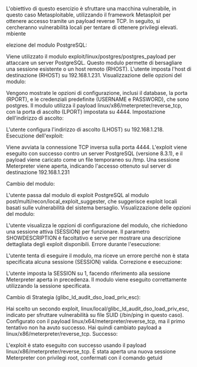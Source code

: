 L'obiettivo di questo esercizio è sfruttare una macchina vulnerabile, in questo caso Metasploitable, utilizzando il framework Metasploit per ottenere accesso tramite un payload reverse TCP. In seguito, si cercheranno vulnerabilità locali per tentare di ottenere privilegi elevati.
mbiente

elezione del modulo PostgreSQL:

Viene utilizzato il modulo exploit/linux/postgres/postgres_payload per attaccare un server PostgreSQL. Questo modulo permette di bersagliare una sessione esistente o un host remoto (RHOST).
L'utente imposta l'host di destinazione (RHOST) su 192.168.1.231.
Visualizzazione delle opzioni del modulo:

Vengono mostrate le opzioni di configurazione, inclusi il database, la porta (RPORT), e le credenziali predefinite (USERNAME e PASSWORD), che sono postgres.
Il modulo utilizza il payload linux/x86/meterpreter/reverse_tcp, con la porta di ascolto (LPORT) impostata su 4444.
Impostazione dell'indirizzo di ascolto:

L'utente configura l'indirizzo di ascolto (LHOST) su 192.168.1.218.
Esecuzione dell'exploit:

Viene avviata la connessione TCP inversa sulla porta 4444.
L'exploit viene eseguito con successo contro un server PostgreSQL (versione 8.3.1), e il payload viene caricato come un file temporaneo su /tmp.
Una sessione Meterpreter viene aperta, indicando l'accesso ottenuto sul server di destinazione 192.168.1.231

Cambio del modulo:

L'utente passa dal modulo di exploit PostgreSQL al modulo post/multi/recon/local_exploit_suggester, che suggerisce exploit locali basati sulle vulnerabilità del sistema bersaglio.
Visualizzazione delle opzioni del modulo:

L'utente visualizza le opzioni di configurazione del modulo, che richiedono una sessione attiva (SESSION) per funzionare.
Il parametro SHOWDESCRIPTION è facoltativo e serve per mostrare una descrizione dettagliata degli exploit disponibili.
Errore durante l'esecuzione:

L'utente tenta di eseguire il modulo, ma riceve un errore perché non è stata specificata alcuna sessione (SESSION) valida.
Correzione e esecuzione:

L'utente imposta la SESSION su 1, facendo riferimento alla sessione Meterpreter aperta in precedenza.
Il modulo viene eseguito correttamente utilizzando la sessione specificata.

Cambio di Strategia (glibc_ld_audit_dso_load_priv_esc):

Hai scelto un secondo exploit, linux/local/glibc_ld_audit_dso_load_priv_esc, indicato per sfruttare vulnerabilità su file SUID (/bin/ping in questo caso).
Configurato con il payload linux/x64/meterpreter/reverse_tcp, ma il primo tentativo non ha avuto successo.
Hai quindi cambiato payload a linux/x86/meterpreter/reverse_tcp.
Successo:

L'exploit è stato eseguito con successo usando il payload linux/x86/meterpreter/reverse_tcp.
È stata aperta una nuova sessione Meterpreter con privilegi root, confermati con il comando getuid
